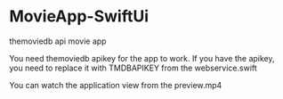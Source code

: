 # MovieApp-SwiftUi
themoviedb api movie app

You need themoviedb apikey for the app to work.
If you have the apikey, you need to replace it with TMDBAPIKEY from the webservice.swift

You can watch the application view from the preview.mp4
